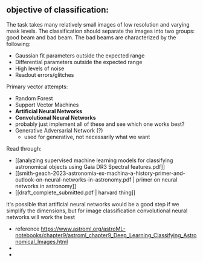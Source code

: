 ## objective of classification:
The task takes many relatively small images of low resolution and varying mask levels. The classification should separate the images into two groups: good beam and bad beam. The bad beams are characterized by the following:
- Gaussian fit parameters outside the expected range
- Differential parameters outside the expected range
- High levels of noise
- Readout errors/glitches

Primary vector attempts:
- Random Forest
- Support Vector Machines
- **Artificial Neural Networks**
- **Convolutional Neural Networks**
- probably just implement all of these and see which one works best?
- Generative Adversarial Network (?)
	- used for generative, not necessarily what we want

Read through:
- [[analyzing supervised machine learning models for classifying astronomical objects using Gaia DR3 Spectral features.pdf]]
- [[smith-geach-2023-astronomia-ex-machina-a-history-primer-and-outlook-on-neural-networks-in-astronomy.pdf | primer on neural networks in astronomy]]
- [[draft_complete_submitted.pdf | harvard thing]]

it's possible that artificial neural networks would be a good step if we simplify the dimensions, but for image classification convolutional neural networks will work the best
- reference https://www.astroml.org/astroML-notebooks/chapter9/astroml_chapter9_Deep_Learning_Classifying_Astronomical_Images.html
- 
- 

